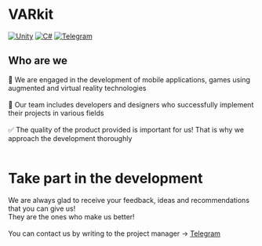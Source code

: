 # VARkit
[![Unity](https://img.shields.io/badge/unity-%23000000.svg?style=for-the-badge&logo=unity&logoColor=white)](https://github.com/VARkit)
[![C#](https://img.shields.io/badge/c%23-%23239120.svg?style=for-the-badge&logo=c-sharp&logoColor=white)](https://github.com/VARkit)
[![Telegram](https://img.shields.io/badge/Telegram-2CA5E0?style=for-the-badge&logo=telegram&logoColor=white)](https://t.me/michurin_offic)

## Who are we
🙋‍ We are engaged in the development of mobile applications, games using augmented and virtual reality technologies<br><br>
🧙 Our team includes developers and designers who successfully implement their projects in various fields<br><br>
:white_check_mark: The quality of the product provided is important for us! That is why we approach the development thoroughly<br><br>

<!--
# Our stats
[![](https://github-profile-summary-cards.vercel.app/api/cards/profile-details?username=VARkit&theme=tokyonight)](https://github.com/VARkit)
[![](https://github-profile-summary-cards.vercel.app/api/cards/stats?username=VARkit&theme=tokyonight)](https://github.com/VARkit)
-->

# Take part in the development
We are always glad to receive your feedback, ideas and recommendations that you can give us!<br>
They are the ones who make us better!<br><br>
You can contact us by writing to the project manager -> [Telegram](https://t.me/michurin_offic)
